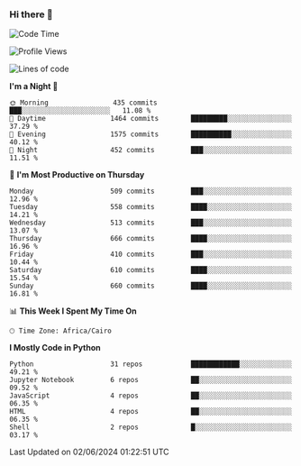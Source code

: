 ### Hi there 👋

<!--
**AMR-KELEG/AMR-KELEG** is a ✨ _special_ ✨ repository because its `README.md` (this file) appears on your GitHub profile.

Here are some ideas to get you started:

- 🔭 I’m currently working on ...
- 🌱 I’m currently learning ...
- 👯 I’m looking to collaborate on ...
- 🤔 I’m looking for help with ...
- 💬 Ask me about ...
- 📫 How to reach me: ...
- 😄 Pronouns: ...
- ⚡ Fun fact: ...
-->

<!--START_SECTION:waka-->
![Code Time](http://img.shields.io/badge/Code%20Time-0%20secs-blue)

![Profile Views](http://img.shields.io/badge/Profile%20Views-0-blue)

![Lines of code](https://img.shields.io/badge/From%20Hello%20World%20I%27ve%20Written-24.1%20million%20lines%20of%20code-blue)

**I'm a Night 🦉** 

```text
🌞 Morning                435 commits         ███░░░░░░░░░░░░░░░░░░░░░░   11.08 % 
🌆 Daytime                1464 commits        █████████░░░░░░░░░░░░░░░░   37.29 % 
🌃 Evening                1575 commits        ██████████░░░░░░░░░░░░░░░   40.12 % 
🌙 Night                  452 commits         ███░░░░░░░░░░░░░░░░░░░░░░   11.51 % 
```
📅 **I'm Most Productive on Thursday** 

```text
Monday                   509 commits         ███░░░░░░░░░░░░░░░░░░░░░░   12.96 % 
Tuesday                  558 commits         ████░░░░░░░░░░░░░░░░░░░░░   14.21 % 
Wednesday                513 commits         ███░░░░░░░░░░░░░░░░░░░░░░   13.07 % 
Thursday                 666 commits         ████░░░░░░░░░░░░░░░░░░░░░   16.96 % 
Friday                   410 commits         ███░░░░░░░░░░░░░░░░░░░░░░   10.44 % 
Saturday                 610 commits         ████░░░░░░░░░░░░░░░░░░░░░   15.54 % 
Sunday                   660 commits         ████░░░░░░░░░░░░░░░░░░░░░   16.81 % 
```


📊 **This Week I Spent My Time On** 

```text
🕑︎ Time Zone: Africa/Cairo
```

**I Mostly Code in Python** 

```text
Python                   31 repos            ████████████░░░░░░░░░░░░░   49.21 % 
Jupyter Notebook         6 repos             ██░░░░░░░░░░░░░░░░░░░░░░░   09.52 % 
JavaScript               4 repos             ██░░░░░░░░░░░░░░░░░░░░░░░   06.35 % 
HTML                     4 repos             ██░░░░░░░░░░░░░░░░░░░░░░░   06.35 % 
Shell                    2 repos             █░░░░░░░░░░░░░░░░░░░░░░░░   03.17 % 
```




 Last Updated on 02/06/2024 01:22:51 UTC
<!--END_SECTION:waka-->
